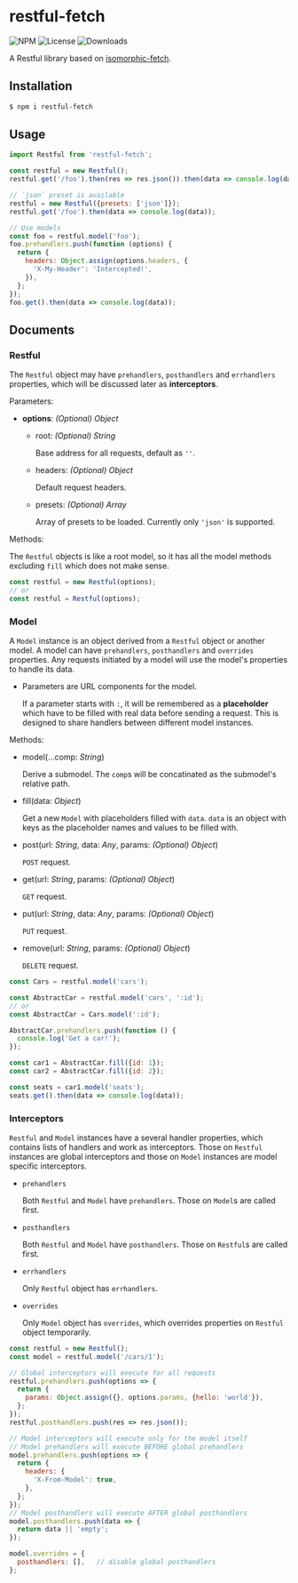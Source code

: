 # restful-fetch

![NPM](https://img.shields.io/npm/v/restful-fetch.svg)
![License](https://img.shields.io/npm/l/restful-fetch.svg)
![Downloads](https://img.shields.io/npm/dt/restful-fetch.svg)

A Restful library based on [isomorphic-fetch](https://github.com/matthew-andrews/isomorphic-fetch).

## Installation

``` sh
$ npm i restful-fetch
```

## Usage

``` js
import Restful from 'restful-fetch';

const restful = new Restful();
restful.get('/foo').then(res => res.json()).then(data => console.log(data));

// `json` preset is available
restful = new Restful({presets: ['json']});
restful.get('/foo').then(data => console.log(data));

// Use models
const foo = restful.model('foo');
foo.prehandlers.push(function (options) {
  return {
    headers: Object.assign(options.headers, {
      'X-My-Header': 'Intercepted!',
    }),
  };
});
foo.get().then(data => console.log(data));
```

## Documents

### Restful

The `Restful` object may have `prehandlers`, `posthandlers` and `errhandlers` properties,
which will be discussed later as **interceptors**.

Parameters:

* **options**: *(Optional) Object*

  * root: *(Optional) String*

    Base address for all requests, default as `''`.

  * headers: *(Optional) Object*

    Default request headers.

  * presets: *(Optional) Array*

    Array of presets to be loaded. Currently only `'json'` is supported.

Methods:

The `Restful` objects is like a root model, so it has all the model methods excluding
`fill` which does not make sense.

``` js
const restful = new Restful(options);
// or
const restful = Restful(options);
```

### Model

A `Model` instance is an object derived from a `Restful` object or another model.
A model can have `prehandlers`, `posthandlers` and `overrides` properties.
Any requests initiated by a model will use the model's properties to handle its data.

* Parameters are URL components for the model.

  If a parameter starts with `:`, it will be remembered as a **placeholder** which
  have to be filled with real data before sending a request. This is designed to
  share handlers between different model instances.

Methods:

* model(...comp: *String*)

  Derive a submodel. The `comp`s will be concatinated as the submodel's relative path.

* fill(data: *Object*)

  Get a new `Model` with placeholders filled with `data`.
  `data` is an object with keys as the placeholder names and values to be filled with.

* post(url: *String*, data: *Any*, params: *(Optional) Object*)

  `POST` request.

* get(url: *String*, params: *(Optional) Object*)

  `GET` request.

* put(url: *String*, data: *Any*, params: *(Optional) Object*)

  `PUT` request.

* remove(url: *String*, params: *(Optional) Object*)

  `DELETE` request.

``` js
const Cars = restful.model('cars');

const AbstractCar = restful.model('cars', ':id');
// or
const AbstractCar = Cars.model(':id');

AbstractCar.prehandlers.push(function () {
  console.log('Get a car!');
});

const car1 = AbstractCar.fill({id: 1});
const car2 = AbstractCar.fill({id: 2});

const seats = car1.model('seats');
seats.get().then(data => console.log(data));
```

### Interceptors

`Restful` and `Model` instances have a several handler properties, which contains
lists of handlers and work as interceptors.
Those on `Restful` instances are global interceptors and those on `Model` instances
are model specific interceptors.

* `prehandlers`

  Both `Restful` and `Model` have `prehandlers`. Those on `Model`s are called first.

* `posthandlers`

  Both `Restful` and `Model` have `posthandlers`. Those on `Restful`s are called first.

* `errhandlers`

  Only `Restful` object has `errhandlers`.

* `overrides`

  Only `Model` object has `overrides`, which overrides properties on
  `Restful` object temporarily.

```js
const restful = new Restful();
const model = restful.model('/cars/1');

// Global interceptors will execute for all requests
restful.prehandlers.push(options => {
  return {
    params: Object.assign({}, options.params, {hello: 'world'}),
  };
});
restful.posthandlers.push(res => res.json());

// Model interceptors will execute only for the model itself
// Model prehandlers will execute BEFORE global prehandlers
model.prehandlers.push(options => {
  return {
    headers: {
      'X-From-Model': true,
    },
  };
});
// Model posthandlers will execute AFTER global posthandlers
model.posthandlers.push(data => {
  return data || 'empty';
});

model.overrides = {
  posthandlers: [],   // disable global posthandlers
};
```
